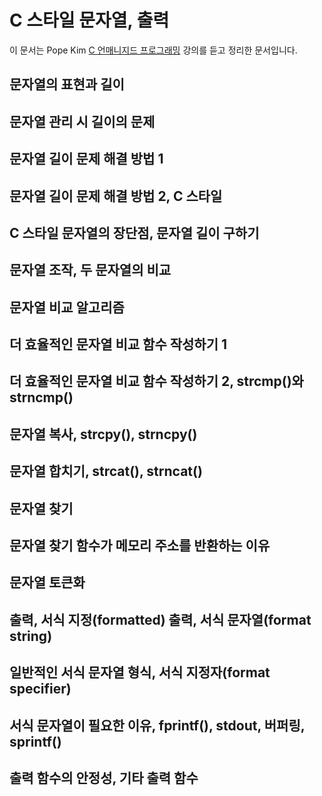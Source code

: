# C 스타일 문자열, 출력

이 문서는 Pope Kim [C 언매니지드 프로그래밍](https://www.udemy.com/course/c-unmanaged-programming-by-pocu/) 강의를 듣고 정리한 문서입니다.

## 문자열의 표현과 길이

## 문자열 관리 시 길이의 문제

## 문자열 길이 문제 해결 방법 1

## 문자열 길이 문제 해결 방법 2, C 스타일

## C 스타일 문자열의 장단점, 문자열 길이 구하기

## 문자열 조작, 두 문자열의 비교

## 문자열 비교 알고리즘

## 더 효율적인 문자열 비교 함수 작성하기 1

## 더 효율적인 문자열 비교 함수 작성하기 2, strcmp()와 strncmp()

## 문자열 복사, strcpy(), strncpy()

## 문자열 합치기, strcat(), strncat()

## 문자열 찾기

## 문자열 찾기 함수가 메모리 주소를 반환하는 이유

## 문자열 토큰화

## 출력, 서식 지정(formatted) 출력, 서식 문자열(format string)

## 일반적인 서식 문자열 형식, 서식 지정자(format specifier)

## 서식 문자열이 필요한 이유, fprintf(), stdout, 버퍼링, sprintf()

## 출력 함수의 안정성, 기타 출력 함수
